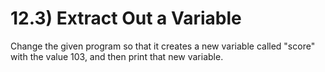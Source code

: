# 12.3) Extract Out a Variable

Change the given program so that it creates a new variable called "score" with the
value 103, and then print that new variable.
